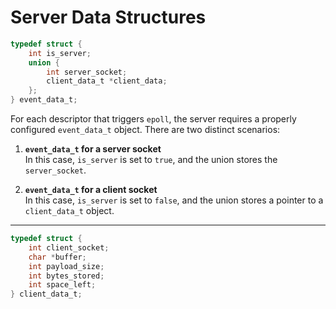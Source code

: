 
# Server Data Structures

```c
typedef struct {
    int is_server; 
    union {
        int server_socket;
        client_data_t *client_data;
    };
} event_data_t;
```

For each descriptor that triggers `epoll`, the server requires a properly configured `event_data_t` object. There are two distinct scenarios:

1. **`event_data_t` for a server socket**  
   In this case, `is_server` is set to `true`, and the union stores the `server_socket`.

2. **`event_data_t` for a client socket**  
   In this case, `is_server` is set to `false`, and the union stores a pointer to a `client_data_t` object.

---

```c
typedef struct {
    int client_socket;
    char *buffer;
    int payload_size;
    int bytes_stored;
    int space_left;
} client_data_t;
```